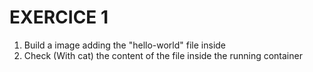 # EXERCICE 1

1. Build a image adding the "hello-world" file inside
2. Check (With cat) the content of the file inside the running container
